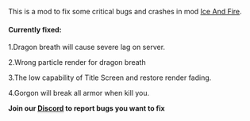 This is a mod to fix some critical bugs and crashes in mod [Ice And Fire](https://www.curseforge.com/minecraft/mc-mods/ice-and-fire-dragons).

#### Currently fixed:

1.Dragon breath will cause severe lag on server.

2.Wrong particle render for dragon breath

3.The low capability of Title Screen and restore render fading.

4.Gorgon will break all armor when kill you.

**Join our [Discord](https://discord.gg/NDzz2upqAk) to report bugs you want to fix**